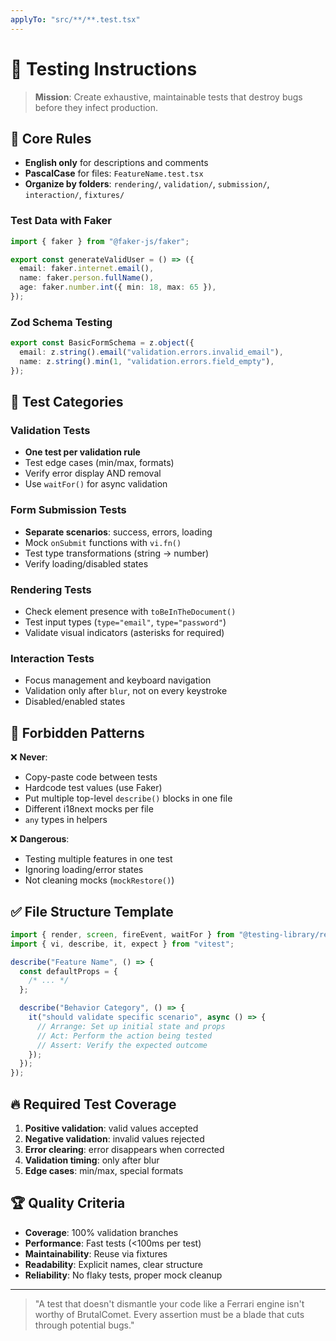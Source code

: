 ```yaml
---
applyTo: "src/**/**.test.tsx"
---
```


# 🧪 Testing Instructions

> **Mission**: Create exhaustive, maintainable tests that destroy bugs before they infect production.

## 📏 Core Rules

- **English only** for descriptions and comments
- **PascalCase** for files: `FeatureName.test.tsx`
- **Organize by folders**: `rendering/`, `validation/`, `submission/`, `interaction/`, `fixtures/`

### Test Data with Faker
```typescript
import { faker } from "@faker-js/faker";

export const generateValidUser = () => ({
  email: faker.internet.email(),
  name: faker.person.fullName(),
  age: faker.number.int({ min: 18, max: 65 }),
});
```

### Zod Schema Testing
```typescript
export const BasicFormSchema = z.object({
  email: z.string().email("validation.errors.invalid_email"),
  name: z.string().min(1, "validation.errors.field_empty"),
});
```

## 🎯 Test Categories

### Validation Tests
- **One test per validation rule**
- Test edge cases (min/max, formats)
- Verify error display AND removal
- Use `waitFor()` for async validation

### Form Submission Tests
- **Separate scenarios**: success, errors, loading
- Mock `onSubmit` functions with `vi.fn()`
- Test type transformations (string → number)
- Verify loading/disabled states

### Rendering Tests
- Check element presence with `toBeInTheDocument()`
- Test input types (`type="email"`, `type="password"`)
- Validate visual indicators (asterisks for required)

### Interaction Tests
- Focus management and keyboard navigation
- Validation only after `blur`, not on every keystroke
- Disabled/enabled states

## 🚨 Forbidden Patterns

❌ **Never**:
- Copy-paste code between tests
- Hardcode test values (use Faker)
- Put multiple top-level `describe()` blocks in one file
- Different i18next mocks per file
- `any` types in helpers

❌ **Dangerous**:
- Testing multiple features in one test
- Ignoring loading/error states
- Not cleaning mocks (`mockRestore()`)

## ✅ File Structure Template

```typescript
import { render, screen, fireEvent, waitFor } from "@testing-library/react";
import { vi, describe, it, expect } from "vitest";

describe("Feature Name", () => {
  const defaultProps = {
    /* ... */
  };

  describe("Behavior Category", () => {
    it("should validate specific scenario", async () => {
      // Arrange: Set up initial state and props
      // Act: Perform the action being tested
      // Assert: Verify the expected outcome
    });
  });
});
```

## 🔥 Required Test Coverage

1. **Positive validation**: valid values accepted
2. **Negative validation**: invalid values rejected  
3. **Error clearing**: error disappears when corrected
4. **Validation timing**: only after blur
5. **Edge cases**: min/max, special formats

## 🏆 Quality Criteria

- **Coverage**: 100% validation branches
- **Performance**: Fast tests (<100ms per test)
- **Maintainability**: Reuse via fixtures
- **Readability**: Explicit names, clear structure
- **Reliability**: No flaky tests, proper mock cleanup

---

> "A test that doesn't dismantle your code like a Ferrari engine isn't worthy of BrutalComet. Every assertion must be a blade that cuts through potential bugs."